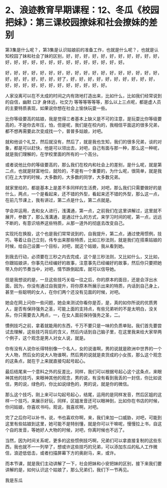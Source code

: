 # 2、浪迹教育早期课程：12、冬瓜《校园把妹》：第三课校园撩妹和社会撩妹的差别

第3集是什么呢？，第3集是认识姑娘前的准备工作，也就是什么呢？，也就是认知校园了妹和社会了妹的区别，好，好，好，好，好，好，好，好，好，好，好，好，好，好，好，好，好，好，好，好，好，好，好，好，好。

好，好，好，好，好，好，好，好，好，好，好，好，好，好，好，好，好，好，好，好，好，好，好，好，好了，好，好，好，好，好，好，好，好，好，好，好，好，好，好，好，好，好，好，好，好，好，好。

人家没离可以在不太成的时间之内有效地打造出来，比如什么，比如我们经常说到的自信，幽默 口才 身体远，社交力 等等等等等等，那么以上三点呢，都是虚人员的主要特质表现，如果说你想在社会上愉快玩耍一些。

比你等级要高的姑娘，我是觉得三者基本上缺义是不可的注意，是玩耍比你等级要高的，不是你去年压，怕，但是呢，我们是在校内的，我相信平面这的很多兄弟，都不想再需要此次变成找一个，普普多姑娘，对吧。

就和他谈个礼艾，然后就没有，然后了，就是我也生知，我们的很多兄弟，谈的对象，都是可以赶快，他是可以领出去，对吧，自己有面与那一种，那么这一种呢，就是我们理解的，在学校里面的所有的一个高分。

或者说他比你的等级要高的，那么我们在校内和社会上的差别，是什么呢，就是第二点，也就是财富地位，就险的，不是有一个重要的，为什么呢，很简单，就是我们在上大学的时候，大多数的，大多数的同学，大多数兄弟。

就家里给的，都是基本上是差不多同样的生活费，对吧，那么我们只需要做好的是什么，两点，一个是看起来，还不错的外型，看起来还不错的外型，那么这一点，在前几节课上，我有讲过，第二点是什么，第二点就是。

学会并运用，去和女人进行，浅溝通，第一点，之前我们在这里讲解过，这里就不展开，参数了，那么浅溝通，是通过什么的方式，来学习时间的呢，第一点，远远不断的，有意识培养这些特质，从那一道外的彻底去改变自己。

实现托在换股，这个也是我们常常说到的，自我提升，第二点，通过使用惯例，技巧，等着让自己立刻，伟专出来那些特质，比如三秒法则，就是我们在搭乘姑娘的时候，给自己设置一个目标，对吧，就这个姑娘，我从看到她。

到我去行动，必须要在三秒之内去完成，这个是三秒法则，又比如什么，又比如，你跟姑娘讲，你事先已经编好的故事，注意事先已经编好的故事，然后你只要把她带入你的节奏当中，对吧，情节跌倒起库，就可以信导她。

但是我想说的是，一旦这些技巧关临一往之后，你的原本的面目，还是会浮出水面，因为，你没有通过自我提升，将你原本所展示出来的特质，内话到自己身上，甚至一些聪明的女人，在你们两个还没有见面的时候，对吧。

她会在网上问你一些问题，她会来测试你看你是否，是，真的如你所说的优质男人，是否有保持强务之圣，可能上面的支持点，有些兄弟听的不是太明白，没关系，你只需要去入两点，一，在女人面前保持强务之圣，二。

慣例技巧之前，拿着就能用的东西，千万不要只是一味的负质单贴，我们首先要尝试去理解，这些技巧背后的含义，然后内话到自己脑子里，在这里我来给大家举两个例子，这个观念是男人对女人说，就是。

你有没有人说你长得特别像一个名人，女的说谁啊，男的说就是欧洲中世界的一个大人物，然后女的说大人物谁啊，然后男的说就是卖货成的小女孩，那么这个观念的这条点，就在于上来就直接勾起号起心。

最后结尾来一个意料之外的反差比，同样，我们可以根据号起心这个这条点，来眼神其他的技巧，来眼神其他的观念，男的说，有没有看到我丢的一封信，你比如说信，男的说，绿色的，你比如说绿色的，男的说，就是你的微信。

那么这个技巧，刚上来可以勾起号起心，结尾，运用的是同样发音，然后区姐的这样一个技巧，来展示好玩，同样，区姐发音还可以眼神到，比如你在书店的时候，你问姑娘，你喜欢书吗，观说，我喜欢啊，对吧。

完了之后你可以补书，说，书也喜欢你啊，来，我们来加一口威胁，对吧，可能到这里有些姑娘到这里，她可能不是特别懂，就是你可以干嘛呢，慢慢拉上书，自这个自的发音，等她好人大物的时候，对吧，你离时候也不远了。

当然，因为时间关系呢，更多的这些惯例技巧啊，兄弟们可以拿直接复制的这些东西，我也就不一一列举了，想或许这些技巧的兄弟，可以添加东瓜的私人工作微信，浪迹低低击，或者扫描屏幕下方的奥尉马，来，或许。

而本节课，就是我们主动讲解了一下，社会把妹和小安把妹的区别，接下来我们要讲解的是，如何认识这个姑娘了，那么兄弟们，我们下一节再见。

我是东瓜